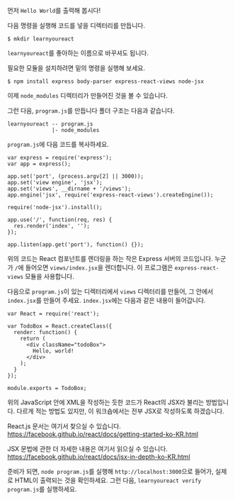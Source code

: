 먼저 `Hello World`를 출력해 봅시다!

다음 명령을 실행해 코드를 넣을 디렉터리를 만듭니다.

```
$ mkdir learnyoureact
```

`learnyoureact`를 좋아하는 이름으로 바꾸셔도 됩니다.

필요한 모듈을 설치하려면 밑의 명령을 실행해 보세요.

    $ npm install express body-parser express-react-views node-jsx

이제 `node_modules` 디렉터리가 만들어진 것을 볼 수 있습니다.

그런 다음, `program.js`를 만듭니다 폴더 구조는 다음과 같습니다.

```
learnyoureact -- program.js
              |- node_modules
```

`program.js`에 다음 코드를 복사하세요.

```
var express = require('express');
var app = express();

app.set('port', (process.argv[2] || 3000));
app.set('view engine', 'jsx');
app.set('views', __dirname + '/views');
app.engine('jsx', require('express-react-views').createEngine());

require('node-jsx').install();

app.use('/', function(req, res) {
  res.render('index', '');
});

app.listen(app.get('port'), function() {});
```
위의 코드는 React 컴포넌트를 렌더링을 하는 작은 Express 서버의 코드입니다.
누군가 `/`에 들어오면 `views/index.jsx`을 렌더합니다. 이 프로그램은 `express-react-views` 모듈을 사용합니다.


다음으로 `program.js`이 있는 디렉터리에서 `views` 디렉터리를 만들어, 그 안에서 `index.jsx`를 만들어 주세요.
`index.jsx`에는 다음과 같은 내용이 들어갑니다.

```
var React = require('react');

var TodoBox = React.createClass({
  render: function() {
    return (
      <div className="todoBox">
        Hello, world!
      </div>
    );
  }
});

module.exports = TodoBox;
```

위의 JavaScript 안에 XML을 작성하는 듯한 코드가 React의 JSX라 불리는 방법입니다.
다르게 적는 방법도 있지만, 이 워크숍에서는 전부 JSX로 작성하도록 하겠습니다.

React.js 문서는 여기서 찾으실 수 있습니다. https://facebook.github.io/react/docs/getting-started-ko-KR.html

JSX 문법에 관한 더 자세한 내용은 여기서 읽으실 수 있습니다. https://facebook.github.io/react/docs/jsx-in-depth-ko-KR.html

준비가 되면, `node program.js`를 실행해 `http://localhost:3000`으로 들어가, 실제로 HTML이 출력되는 것을 확인하세요.
그런 다음, `learnyoureact verify program.js`를 실행하세요.
